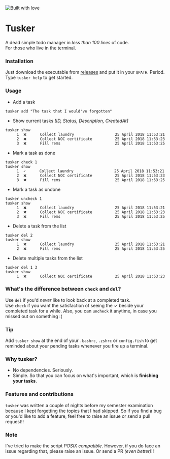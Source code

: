 ![Built with love](http://forthebadge.com/images/badges/built-with-love.svg)
# Tusker
A dead simple todo manager in *less than 100 lines* of code.  
For those who live in the terminal.

### Installation
Just download the executable from [releases](https://github.com/coderick14/tusker/releases) and put it in your `$PATH`. Period.  
Type `tusker help` to get started.

### Usage
- Add a task
```
tusker add "The task that I would've forgotten"
```
- Show current tasks *[ID, Status, Description, CreatedAt]*
```
tusker show
     1	❌      Collect laundry                  25 April 2018 11:53:21
     2	❌      Collect NOC certificate          25 April 2018 11:53:23
     3	❌      Fill rems                        25 April 2018 11:53:25
```
- Mark a task as done
```
tusker check 1
tusker show
     1	✓      Collect laundry                  25 April 2018 11:53:21
     2	❌      Collect NOC certificate          25 April 2018 11:53:23
     3	❌      Fill rems                        25 April 2018 11:53:25
```
- Mark a task as undone
```
tusker uncheck 1
tusker show
     1	❌      Collect laundry                  25 April 2018 11:53:21
     2	❌      Collect NOC certificate          25 April 2018 11:53:23
     3	❌      Fill rems                        25 April 2018 11:53:25
```
- Delete a task from the list
```
tusker del 2
tusker show
     1	❌      Collect laundry                  25 April 2018 11:53:21
     2	❌      Fill rems                        25 April 2018 11:53:25
```

- Delete multiple tasks from the list
```
tusker del 1 3
tusker show
     1	❌      Collect NOC certificate          25 April 2018 11:53:23
```
### What's the difference between `check` and `del`?
Use `del` if you'd *never* like to look back at a completed task.  
Use `check` if you want the satisfaction of seeing the ✓  beside your completed task for a while.
Also, you can `uncheck` it anytime, in case you missed out on something :(

### Tip
Add `tusker show` at the end of your `.bashrc`, `.zshrc` or `config.fish` to get reminded about your pending tasks whenever you fire up a terminal.

### Why tusker?
- No dependencies. Seriously.
- Simple. So that you can focus on what's important, which is **finishing your tasks**.

### Features and contributions
`tusker` was written a couple of nights before my semester examination because I kept forgetting the topics that I had skipped. So if you find a bug or you'd like to add a feature, feel free to raise an issue or send a pull request!!

### Note
I've tried to make the script *POSIX compatible*. However, if you do face an issue regarding that, please raise an issue. Or send a PR *(even better)*!!
